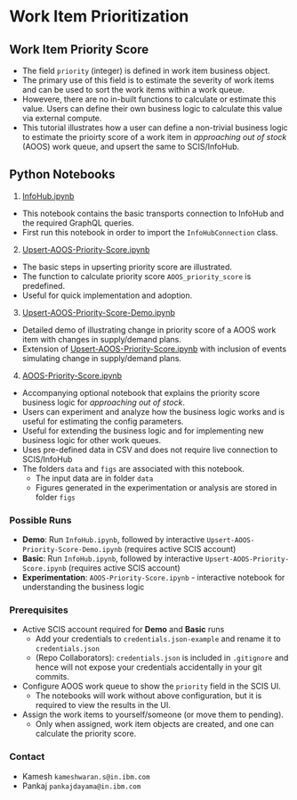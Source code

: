 # Work Item Prioritization

## Work Item Priority Score

* The field `priority` (integer) is defined in work item business object.
* The primary use of this field is to estimate the severity of work items and can be used to sort the work items within a work queue.
* Howevere, there are no in-built functions to calculate or estimate this value. Users can define their own business logic to calculate this value via external compute.
* This tutorial illustrates how a user can define a non-trivial business logic to estimate the prioirty score of a work item in _approaching out of stock_ (AOOS) work queue, and upsert the same to SCIS/InfoHub.


## Python Notebooks

1. [InfoHub.ipynb](InfoHub.ipynb)
  * This notebook contains the basic transports connection to InfoHub and the required GraphQL queries.
  * First run this notebook in order to import the `InfoHubConnection` class.
2. [Upsert-AOOS-Priority-Score.ipynb](Upsert-AOOS-Priority-Score.ipynb)
  * The basic steps in upserting priority score are illustrated.
  * The function to calculate priority score `AOOS_priority_score` is predefined.
  * Useful for quick implementation and adoption.
3. [Upsert-AOOS-Priority-Score-Demo.ipynb](Upsert-AOOS-Priority-Score-Demo.ipynb)
  * Detailed demo of illustrating change in priority score of a AOOS work item with changes in supply/demand plans.
  * Extension of [Upsert-AOOS-Priority-Score.ipynb](Upsert-AOOS-Priority-Score.ipynb) with inclusion of events simulating change in supply/demand plans.
4. [AOOS-Priority-Score.ipynb](AOOS-Priority-Score.ipynb)
  * Accompanying optional notebook that explains the priority score business logic for _approaching out of stock_.
  * Users can experiment and analyze how the business logic works and is useful for estimating the config parameters.
  * Useful for extending the business logic and for implementing new business logic for other work queues.
  * Uses pre-defined data in CSV and does not require live connection to SCIS/InfoHub
  * The folders `data` and `figs` are associated with this notebook.
    * The input data are in folder `data`
    * Figures generated in the experimentation or analysis are stored in folder `figs`
  
### Possible Runs

* **Demo**: Run `InfoHub.ipynb`, followed by interactive `Upsert-AOOS-Priority-Score-Demo.ipynb` (requires active SCIS account)
* **Basic**: Run `InfoHub.ipynb`, followed by interactive `Upsert-AOOS-Priority-Score.ipynb` (requires active SCIS account)
* **Experimentation**: `AOOS-Priority-Score.ipynb` - interactive notebook for understanding the business logic

### Prerequisites

* Active SCIS account required for **Demo** and **Basic** runs
  * Add your credentials to `credentials.json-example` and rename it to `credentials.json`
  * (Repo Collaborators): `credentials.json` is included in `.gitignore` and hence will not expose your credentials accidentally in your git commits.
* Configure AOOS work queue to show the `priority` field in the SCIS UI.
  * The notebooks will work without above configuration, but it is required to view the results in the UI.
* Assign the work items to yourself/someone (or move them to pending).
  * Only when assigned, work item objects are created, and one can calculate the priority score.

### Contact

* Kamesh `kameshwaran.s@in.ibm.com`
* Pankaj `pankajdayama@in.ibm.com`
